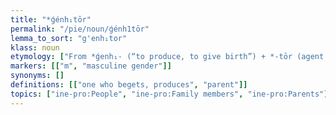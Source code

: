 ```yaml
---
title: "*ǵénh₁tōr"
permalink: "/pie/noun/ǵénh1tōr"
lemma_to_sort: "g'enh₁tor"
klass: noun
etymology: ["From *ǵenh₁- (“to produce, to give birth”) +‎ *-tōr (agent noun)."]
markers: [["m", "masculine gender"]]
synonyms: []
definitions: [["one who begets, produces", "parent"]]
topics: ["ine-pro:People", "ine-pro:Family members", "ine-pro:Parents"]
---
```

